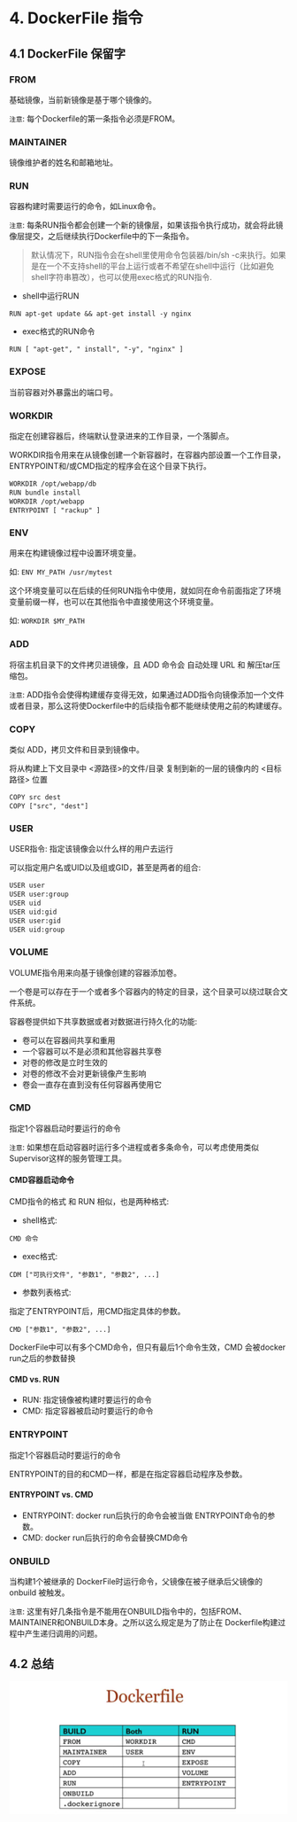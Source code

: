 # 4. DockerFile 指令

## 4.1 DockerFile 保留字
### FROM

基础镜像，当前新镜像是基于哪个镜像的。

`注意`: 每个Dockerfile的第一条指令必须是FROM。

### MAINTAINER

镜像维护者的姓名和邮箱地址。

### RUN

容器构建时需要运行的命令，如Linux命令。

`注意`: 每条RUN指令都会创建一个新的镜像层，如果该指令执行成功，就会将此镜像层提交，之后继续执行Dockerfile中的下一条指令。

> 默认情况下，RUN指令会在shell里使用命令包装器/bin/sh -c来执行。如果是在一个不支持shell的平台上运行或者不希望在shell中运行（比如避免shell字符串篡改），也可以使用exec格式的RUN指令.

* shell中运行RUN
```shell
RUN apt-get update && apt-get install -y nginx
```

* exec格式的RUN命令
```shell
RUN [ "apt-get", " install", "-y", "nginx" ]
```

### EXPOSE

当前容器对外暴露出的端口号。

### WORKDIR

指定在创建容器后，终端默认登录进来的工作目录，一个落脚点。

WORKDIR指令用来在从镜像创建一个新容器时，在容器内部设置一个工作目录，ENTRYPOINT和/或CMD指定的程序会在这个目录下执行。

```shell
WORKDIR /opt/webapp/db
RUN bundle install
WORKDIR /opt/webapp
ENTRYPOINT [ "rackup" ]
```


### ENV

用来在构建镜像过程中设置环境变量。


如: `ENV MY_PATH /usr/mytest`

这个环境变量可以在后续的任何RUN指令中使用，就如同在命令前面指定了环境变量前缀一样，也可以在其他指令中直接使用这个环境变量。

如: `WORKDIR $MY_PATH`

### ADD

将宿主机目录下的文件拷贝进镜像，且 ADD 命令会 自动处理 URL 和 解压tar压缩包。

`注意`: ADD指令会使得构建缓存变得无效，如果通过ADD指令向镜像添加一个文件或者目录，那么这将使Dockerfile中的后续指令都不能继续使用之前的构建缓存。


### COPY

类似 ADD，拷贝文件和目录到镜像中。

将从构建上下文目录中 <源路径>的文件/目录 复制到新的一层的镜像内的 <目标路径> 位置

```shell script
COPY src dest
COPY ["src", "dest"]
```

### USER
USER指令: 指定该镜像会以什么样的用户去运行

可以指定用户名或UID以及组或GID，甚至是两者的组合:
```shell
USER user
USER user:group
USER uid
USER uid:gid
USER user:gid
USER uid:group
```

### VOLUME
VOLUME指令用来向基于镜像创建的容器添加卷。

一个卷是可以存在于一个或者多个容器内的特定的目录，这个目录可以绕过联合文件系统。

容器卷提供如下共享数据或者对数据进行持久化的功能:
* 卷可以在容器间共享和重用
* 一个容器可以不是必须和其他容器共享卷
* 对卷的修改是立时生效的 
* 对卷的修改不会对更新镜像产生影响
* 卷会一直存在直到没有任何容器再使用它


### CMD

指定1个容器启动时要运行的命令

`注意`: 如果想在启动容器时运行多个进程或者多条命令，可以考虑使用类似Supervisor这样的服务管理工具。


#### CMD容器启动命令

CMD指令的格式 和 RUN 相似，也是两种格式:

* shell格式: 
```shell script
CMD 命令
```

* exec格式:
```shell script
CDM ["可执行文件", "参数1", "参数2", ...]
```

* 参数列表格式:

指定了ENTRYPOINT后，用CMD指定具体的参数。
```shell script
CMD ["参数1", "参数2", ...]
```

DockerFile中可以有多个CMD命令，但只有最后1个命令生效，CMD 会被docker run之后的参数替换


#### CMD vs. RUN

* RUN: 指定镜像被构建时要运行的命令
* CMD: 指定容器被启动时要运行的命令


### ENTRYPOINT

指定1个容器启动时要运行的命令

ENTRYPOINT的目的和CMD一样，都是在指定容器启动程序及参数。

#### ENTRYPOINT vs. CMD
* ENTRYPOINT: docker run后执行的命令会被当做 ENTRYPOINT命令的参数。
* CMD: docker run后执行的命令会替换CMD命令


### ONBUILD

当构建1个被继承的 DockerFile时运行命令，父镜像在被子继承后父镜像的 onbuild 被触发。

`注意`: 这里有好几条指令是不能用在ONBUILD指令中的，包括FROM、MAINTAINER和ONBUILD本身。之所以这么规定是为了防止在 Dockerfile构建过程中产生递归调用的问题。


## 4.2 总结

![](../assets/dockerfile保留字.png)